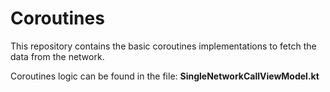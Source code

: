 # Coroutines

This repository contains the basic coroutines implementations to fetch the data from the network. 

Coroutines logic can be found in the file:
**SingleNetworkCallViewModel.kt**
